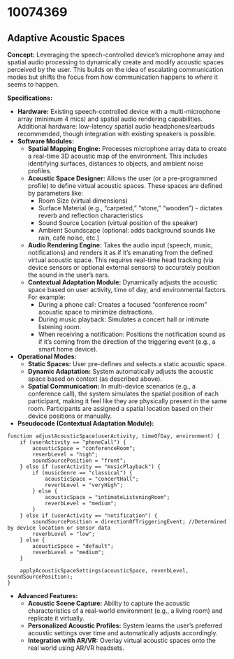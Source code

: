 # 10074369

## Adaptive Acoustic Spaces

**Concept:** Leveraging the speech-controlled device’s microphone array and spatial audio processing to dynamically create and modify acoustic spaces perceived by the user. This builds on the idea of escalating communication modes but shifts the focus from *how* communication happens to *where* it seems to happen.

**Specifications:**

*   **Hardware:** Existing speech-controlled device with a multi-microphone array (minimum 4 mics) and spatial audio rendering capabilities. Additional hardware: low-latency spatial audio headphones/earbuds recommended, though integration with existing speakers is possible.
*   **Software Modules:**
    *   **Spatial Mapping Engine:** Processes microphone array data to create a real-time 3D acoustic map of the environment. This includes identifying surfaces, distances to objects, and ambient noise profiles.
    *   **Acoustic Space Designer:** Allows the user (or a pre-programmed profile) to define virtual acoustic spaces.  These spaces are defined by parameters like:
        *   Room Size (virtual dimensions)
        *   Surface Material (e.g., “carpeted,” “stone,” “wooden”) - dictates reverb and reflection characteristics
        *   Sound Source Location (virtual position of the speaker)
        *   Ambient Soundscape (optional: adds background sounds like rain, café noise, etc.)
    *   **Audio Rendering Engine:**  Takes the audio input (speech, music, notifications) and renders it as if it’s emanating from the defined virtual acoustic space. This requires real-time head tracking (via device sensors or optional external sensors) to accurately position the sound in the user’s ears.
    *   **Contextual Adaptation Module:**  Dynamically adjusts the acoustic space based on user activity, time of day, and environmental factors.  For example:
        *   During a phone call:  Creates a focused “conference room” acoustic space to minimize distractions.
        *   During music playback:  Simulates a concert hall or intimate listening room.
        *   When receiving a notification:  Positions the notification sound as if it’s coming from the direction of the triggering event (e.g., a smart home device).
*   **Operational Modes:**
    *   **Static Spaces:** User pre-defines and selects a static acoustic space.
    *   **Dynamic Adaptation:** System automatically adjusts the acoustic space based on context (as described above).
    *   **Spatial Communication:**  In multi-device scenarios (e.g., a conference call), the system simulates the spatial position of each participant, making it feel like they are physically present in the same room. Participants are assigned a spatial location based on their device positions or manually.
*   **Pseudocode (Contextual Adaptation Module):**

```
function adjustAcousticSpace(userActivity, timeOfDay, environment) {
    if (userActivity == "phoneCall") {
        acousticSpace = "conferenceRoom";
        reverbLevel = "high";
        soundSourcePosition = "front";
    } else if (userActivity == "musicPlayback") {
        if (musicGenre == "classical") {
            acousticSpace = "concertHall";
            reverbLevel = "veryHigh";
        } else {
            acousticSpace = "intimateListeningRoom";
            reverbLevel = "medium";
        }
    } else if (userActivity == "notification") {
        soundSourcePosition = directionOfTriggeringEvent; //Determined by device location or sensor data
        reverbLevel = "low";
    } else {
        acousticSpace = "default";
        reverbLevel = "medium";
    }

    applyAcousticSpaceSettings(acousticSpace, reverbLevel, soundSourcePosition);
}
```

*   **Advanced Features:**
    *   **Acoustic Scene Capture:** Ability to capture the acoustic characteristics of a real-world environment (e.g., a living room) and replicate it virtually.
    *   **Personalized Acoustic Profiles:**  System learns the user’s preferred acoustic settings over time and automatically adjusts accordingly.
    *   **Integration with AR/VR:** Overlay virtual acoustic spaces onto the real world using AR/VR headsets.